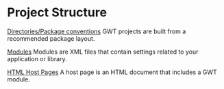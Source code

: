 # Project Structure #

[Directories/Package conventions](DevGuideDirectoriesPackageConventions.md)
GWT projects are built from a recommended package layout.

[Modules](DevGuideModules.md)
Modules are XML files that contain settings related to your application or library.

[HTML Host Pages](DevGuideHostPage.md)
A host page is an HTML document that includes a GWT module.
